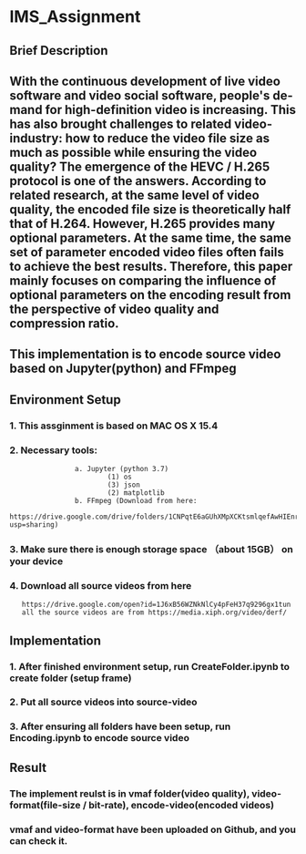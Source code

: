 # IMS_Assignment
## Brief Description
## With the continuous development of live video software and video social software, people's de- mand for high-definition video is increasing. This has also brought challenges to related video-industry: how to reduce the video file size as much as possible while ensuring the video quality? The emergence of the HEVC / H.265 protocol is one of the answers. According to related research, at the same level of video quality, the encoded file size is theoretically half that of H.264. However, H.265 provides many optional parameters. At the same time, the same set of parameter encoded video files often fails to achieve the best results. Therefore, this paper mainly focuses on comparing the influence of optional parameters on the encoding result from the perspective of video quality and compression ratio. 
## This implementation is to encode source video based on Jupyter(python) and FFmpeg

## Environment Setup
### 1. This assginment is based on MAC OS X 15.4
### 2. Necessary tools:
                    a. Jupyter (python 3.7)
                            (1) os
                            (3) json
                            (2) matplotlib
                    b. FFmpeg (Download from here:
                               https://drive.google.com/drive/folders/1CNPqtE6aGUhXMpXCKtsmlqefAwHIEnrH?usp=sharing)
### 3. Make sure there is enough storage space （about 15GB） on your device  
### 4. Download all source videos from here
       https://drive.google.com/open?id=1J6xB56WZNkNlCy4pFeH37q9296gx1tun
       all the source videos are from https://media.xiph.org/video/derf/

## Implementation
### 1. After finished environment setup, run CreateFolder.ipynb to create folder (setup frame)
### 2. Put all source videos into source-video
### 3. After ensuring all folders have been setup, run Encoding.ipynb to encode source video

## Result
### The implement reulst is in vmaf folder(video quality), video-format(file-size / bit-rate),  encode-video(encoded videos)
### vmaf and video-format have been uploaded on Github, and you can check it.
